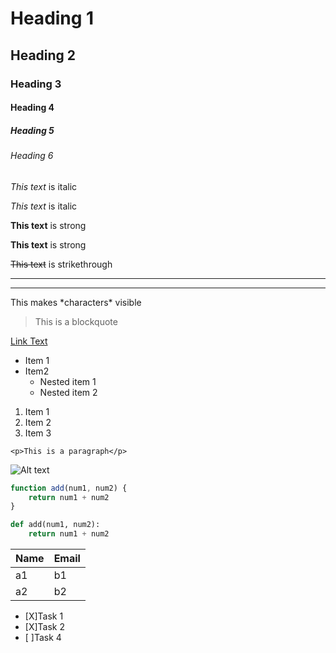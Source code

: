 <!-- Headings-->
# Heading 1
## Heading 2
### Heading 3
#### Heading 4
#####  Heading 5
###### Heading 6

<!--Italics-->
*This text* is italic

_This text_ is italic

<!--Strong-->
**This text** is strong

__This text__ is strong

<!--Strikthrough-->
~~This text~~ is strikethrough

<!--Horizontal rule-->
- - - 
___

<!--Escape characters-->
This makes \*characters\* visible

<!--Blockquotes-->
> This is a blockquote

<!--Links-->
[Link Text](http://actuallink.com "Hover title")

<!--Unordered lists-->
* Item 1
* Item2
  * Nested item 1
  * Nested item 2

<!--Ordered lists-->
1. Item 1
1. Item 2
1. Item 3

<!--Inline code block-->
`<p>This is a paragraph</p>`

<!--Images-->
![Alt text](https://www.platform45.com/_nuxt/img/6ca0ca7.png)

<!--GitHub Markdown-->

<!--Code blocks-->
```javascript
function add(num1, num2) {
    return num1 + num2
}
```
```python
def add(num1, num2):
    return num1 + num2
```
<!--Tables-->
| Name | Email |
|  ---- | ------ |
| a1 | b1 |
| a2 | b2 |

<!--Task list/checkboxes-->
* [X]Task 1
* [X]Task 2
* [ ]Task 4

